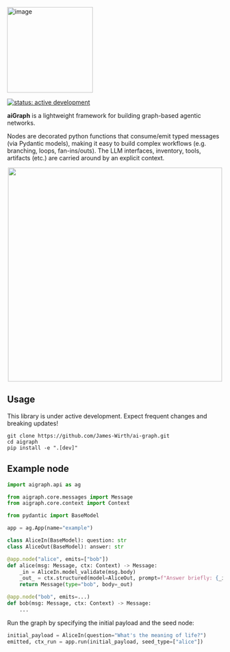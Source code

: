<img width="200" alt="image" src="https://github.com/user-attachments/assets/43b3992e-ee0f-4c98-ada9-b2a3d287a969" />

[![status: active development](https://img.shields.io/badge/status-active--development-orange)]()

**aiGraph** is a lightweight framework for building graph-based agentic networks.

Nodes are decorated python functions that consume/emit typed messages (via Pydantic models), making it easy to build complex workflows (e.g. branching, loops, fan-ins/outs). The LLM interfaces, inventory, tools, artifacts (etc.) are carried around by an explicit context.

<p align="center">
  <img src="https://github.com/user-attachments/assets/8dae2ebd-8742-44ec-858a-553067c6a6b8" width="500" />
</p>

## Usage

This library is under active development. 
Expect frequent changes and breaking updates!

```
git clone https://github.com/James-Wirth/ai-graph.git
cd aigraph
pip install -e ".[dev]"  
```

## Example node

```python
import aigraph.api as ag

from aigraph.core.messages import Message
from aigraph.core.context import Context

from pydantic import BaseModel

app = ag.App(name="example")

class AliceIn(BaseModel): question: str
class AliceOut(BaseModel): answer: str

@app.node("alice", emits=["bob"])
def alice(msg: Message, ctx: Context) -> Message:
    _in = AliceIn.model_validate(msg.body)
    _out_ = ctx.structured(model=AliceOut, prompt=f"Answer briefly: {_in.question}")
    return Message(type="bob", body=_out)

@app.node("bob", emits=...)
def bob(msg: Message, ctx: Context) -> Message:
    ...
```

Run the graph by specifying the initial payload and the seed node:

```python
initial_payload = AliceIn(question="What's the meaning of life?")
emitted, ctx_run = app.run(initial_payload, seed_type=["alice"])
```
